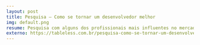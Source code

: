 ```yaml
---
layout: post
title: Pesquisa – Como se tornar um desenvolvedor melhor 
img: default.png
resume: Pesquisa com alguns dos profissionais mais influentes no mercado.
externo: https://tableless.com.br/pesquisa-como-se-tornar-um-desenvolvedor-melhor/
---
```

